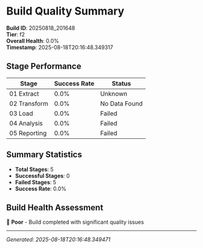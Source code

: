 # Build Quality Summary

**Build ID**: 20250818_201648  
**Tier**: f2  
**Overall Health**: 0.0%  
**Timestamp**: 2025-08-18T20:16:48.349317

## Stage Performance

| Stage | Success Rate | Status |
|-------|-------------|--------|
| 01 Extract | 0.0% | Unknown |
| 02 Transform | 0.0% | No Data Found |
| 03 Load | 0.0% | Failed |
| 04 Analysis | 0.0% | Failed |
| 05 Reporting | 0.0% | Failed |


## Summary Statistics

- **Total Stages**: 5
- **Successful Stages**: 0
- **Failed Stages**: 5
- **Success Rate**: 0.0%

## Build Health Assessment

🔴 **Poor** - Build completed with significant quality issues

---
*Generated: 2025-08-18T20:16:48.349471*
